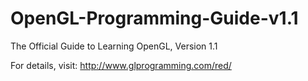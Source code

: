 # OpenGL-Programming-Guide-v1.1
The Official Guide to Learning OpenGL, Version 1.1

For details, visit: http://www.glprogramming.com/red/

